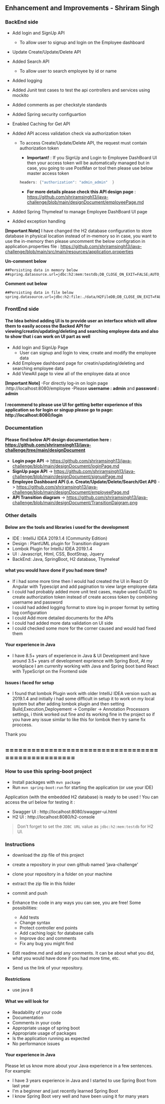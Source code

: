 ## Enhancement and Improvements - Shriram Singh
### BackEnd side 
- Add login and SignUp API
  - To allow user to signup and login on the Employee dashboard
- Update Create/Update/Delete API
- Added Search API
  - To allow user to search employee by id or name
- Added logging 
- Added Junit test cases to test the api controllers and services using mockito
- Added comments as per checkstyle standards
- Added Spring security configuartion
- Enabled Caching for Get API
- Added API access validation check via authorization token
  - To access Create/Update/Delete API, the request must contain authorization token
    - **Important!** : If you SignUp and Login to Employee DashBoard UI then your access token will be automatically managed
     but in case, you going to use PostMan or tool then please use below master access token

     ```java
     headers: {"authorization": "admin_admin"  }
     ```
     - **For more details please check this API design page** : https://github.com/shriramsingh13/java-challenge/blob/main/designDocument/employeePage.md
     
- Added Spring Thymeleaf to manage Employee DashBoard UI page
- Added exception handling

**[Important Note]**
I have changed the H2 database configuration to store database in physical location instead of in-memory so in case, you want to use the in-memory then please uncomment the below configration in application.properties file : https://github.com/shriramsingh13/java-challenge/blob/main/src/main/resources/application.properties

**Un-comment below**
```text
##Persisting data in memory below
##spring.datasource.url=jdbc:h2:mem:testdb;DB_CLOSE_ON_EXIT=FALSE;AUTO_RECONNECT=TRUE
```

**Comment out below**
```text
##Persisting data in file below
spring.datasource.url=jdbc:h2:file:./data/H2FileDB;DB_CLOSE_ON_EXIT=FALSE;AUTO_RECONNECT=TRUE
```

### FrontEnd side 

#### The Idea behind adding UI is to provide user an interface which will allow them to easily access the Backed API for viewing/creatin/updating/deleting and searching employee data and also to show that i can work on UI part as well
- Add login and SignUp Page
  - User can signup and login to view, create and modify the employee data
- Add Employee dashboard page for creatin/updating/deleting and searching employee data
- Add ViewAll page to view all of the employee data at once

**[Important Note]**
-For directly log-in on login page :http://localhost:8080/employee 
-Please **username : admin** and **password : admin**

#### I recommend to please use UI for getting better experience of this application so for login or singup please go to page: http://localhost:8080/login  

### Documentation

#### Please find below API design documentation here : https://github.com/shriramsingh13/java-challenge/tree/main/designDocument
- **Login page API** -> https://github.com/shriramsingh13/java-challenge/blob/main/designDocument/loginPage.md
- **SignUp page API** -> https://github.com/shriramsingh13/java-challenge/blob/main/designDocument/signupPage.md
- **Employee Dashboard API (i.e. Create/Update/Delete/Search/Get API)** -> https://github.com/shriramsingh13/java-challenge/blob/main/designDocument/employeePage.md
- **API Transition diagram** -> https://github.com/shriramsingh13/java-challenge/blob/main/designDocument/TransitionDaigram.png

### Other details

#### Below are the tools and libraries i used for the development
- IDE : IntelliJ IDEA 2019.1.4 (Community Edition)
- Design : PlantUML plugin for Transition diagram
- Lombok Plugin for IntelliJ IDEA 2019.1.4 
- UI : Javascript, Html, CSS, BootStrap, Jquery
- BackEnd: Java, SpringBoot, H2 database, Thymeleaf

#### what you would have done if you had more time?
- If i had some more time then I would had created the UI in React Or Angular with Typescipt and add pagination to view large employee data
- I could had probably added more unit test cases, maybe used GuUID to create authorization token instead of create access token by combining username and password
- I could had added logging format to store log in proper format by setting log configuration
- I could Add more detailed documents for the APIs
- I could had added more data validation on UI side
- I could checked some more for the corner caused and would had fixed them

#### Your experience in Java
- I have 8.5+ years of experience in Java & UI Development and have around 3.5+ years of development exprience with Spring Boot, At my workplace I am currenlty working with Java and Spring boot band React with TypeScript on the Frontend side

#### Issues i faced for setup
- I found that lombok Plugin work with older IntelliJ IDEA version such as 2019.1.4 and initially i had some difficult in setup it to work on my local system but after adding lombok plugin and then setting Build,Execution,Deployement -> Compiler -> Annotation Processors settings, i think worked out fine and its working fine in the project so if you have any issue similar to like this for lombok then try same fix proccess.

Thank you

## =================================================== ##

### How to use this spring-boot project

- Install packages with `mvn package`
- Run `mvn spring-boot:run` for starting the application (or use your IDE)

Application (with the embedded H2 database) is ready to be used ! You can access the url below for testing it :

- Swagger UI : http://localhost:8080/swagger-ui.html
- H2 UI : http://localhost:8080/h2-console

> Don't forget to set the `JDBC URL` value as `jdbc:h2:mem:testdb` for H2 UI.



### Instructions

- download the zip file of this project
- create a repository in your own github named 'java-challenge'
- clone your repository in a folder on your machine
- extract the zip file in this folder
- commit and push

- Enhance the code in any ways you can see, you are free! Some possibilities:
  - Add tests
  - Change syntax
  - Protect controller end points
  - Add caching logic for database calls
  - Improve doc and comments
  - Fix any bug you might find
- Edit readme.md and add any comments. It can be about what you did, what you would have done if you had more time, etc.
- Send us the link of your repository.

#### Restrictions
- use java 8


#### What we will look for
- Readability of your code
- Documentation
- Comments in your code 
- Appropriate usage of spring boot
- Appropriate usage of packages
- Is the application running as expected
- No performance issues

#### Your experience in Java

Please let us know more about your Java experience in a few sentences. For example:

- I have 3 years experience in Java and I started to use Spring Boot from last year
- I'm a beginner and just recently learned Spring Boot
- I know Spring Boot very well and have been using it for many years
